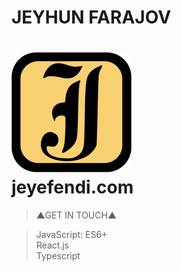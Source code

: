 # JEYHUN FARAJOV
# [![Logo](https://github.com/jeyefendi/jeyefendi/blob/main/public/logo192.png)](https://jeyefendi.com)<br>jeyefendi.com
>▲GET IN TOUCH▲

> JavaScript:
>ES6+<br>
>React.js<br>
>Typescript<br>

# 

